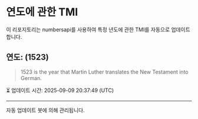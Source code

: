 
# 연도에 관한 TMI

이 리포지토리는 numbersapi를 사용하여 특정 년도에 관한 TMI를 자동으로 업데이트합니다.

## 연도: (1523)
> 1523 is the year that Martin Luther translates the New Testament into German.

⏳ 업데이트 시간: 2025-09-09 20:37:49 (UTC)

---
자동 업데이트 봇에 의해 관리됩니다.
